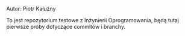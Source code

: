 Autor: Piotr Kałużny

To jest repozytorium testowe z Inżynierii Oprogramowania,
będą tutaj pierwsze próby dotyczące commitów i branchy.

